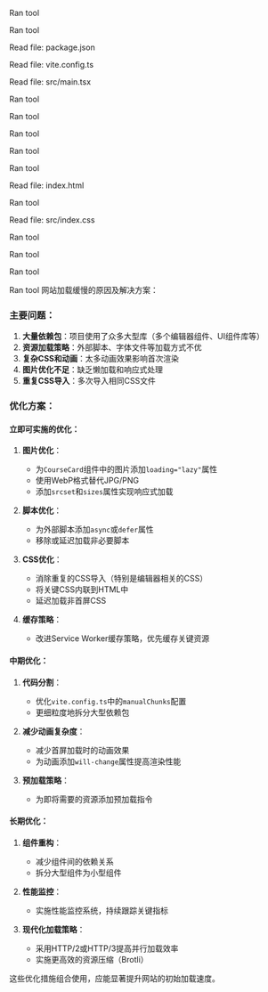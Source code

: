 

Ran tool

Ran tool

Read file: package.json

Read file: vite.config.ts

Read file: src/main.tsx

Ran tool

Ran tool

Ran tool

Ran tool

Ran tool

Read file: index.html

Ran tool

Read file: src/index.css

Ran tool

Ran tool

Ran tool

Ran tool
网站加载缓慢的原因及解决方案：

### 主要问题：

1. **大量依赖包**：项目使用了众多大型库（多个编辑器组件、UI组件库等）
2. **资源加载策略**：外部脚本、字体文件等加载方式不优
3. **复杂CSS和动画**：太多动画效果影响首次渲染
4. **图片优化不足**：缺乏懒加载和响应式处理
5. **重复CSS导入**：多次导入相同CSS文件

### 优化方案：

#### 立即可实施的优化：

1. **图片优化**：
   - 为`CourseCard`组件中的图片添加`loading="lazy"`属性
   - 使用WebP格式替代JPG/PNG
   - 添加`srcset`和`sizes`属性实现响应式加载

2. **脚本优化**：
   - 为外部脚本添加`async`或`defer`属性
   - 移除或延迟加载非必要脚本

3. **CSS优化**：
   - 消除重复的CSS导入（特别是编辑器相关的CSS）
   - 将关键CSS内联到HTML中
   - 延迟加载非首屏CSS

4. **缓存策略**：
   - 改进Service Worker缓存策略，优先缓存关键资源

#### 中期优化：

1. **代码分割**：
   - 优化`vite.config.ts`中的`manualChunks`配置
   - 更细粒度地拆分大型依赖包

2. **减少动画复杂度**：
   - 减少首屏加载时的动画效果
   - 为动画添加`will-change`属性提高渲染性能

3. **预加载策略**：
   - 为即将需要的资源添加预加载指令

#### 长期优化：

1. **组件重构**：
   - 减少组件间的依赖关系
   - 拆分大型组件为小型组件

2. **性能监控**：
   - 实施性能监控系统，持续跟踪关键指标

3. **现代化加载策略**：
   - 采用HTTP/2或HTTP/3提高并行加载效率
   - 实施更高效的资源压缩（Brotli）

这些优化措施组合使用，应能显著提升网站的初始加载速度。
